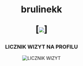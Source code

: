 <h1 align="center">brulinekk
<p align="center">
  [<img src="https://readme-typing-svg.herokuapp.com/?center=true&vCenter=true&color=0a6b91&height=18&width=270&lines=+discord.gg/fivepvppl" />]
</p>
</h1>

<h3 align="center">LICZNIK WIZYT NA PROFILU</h3>
<p align="center">
    <img src="https://profile-counter.glitch.me/brulinekk/count.svg" alt="LICZNIK WIZYT" />
</p>
